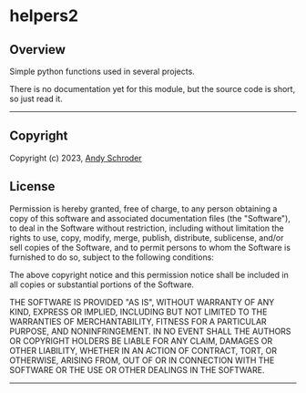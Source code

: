 # helpers2 #


## Overview ##

Simple python functions used in several projects.

There is no documentation yet for this module, but the source code is short, so just read it.


  
  
________________________________________________________________

## Copyright ##

Copyright (c) 2023, [Andy Schroder](http://AndySchroder.com)

## License ##

Permission is hereby granted, free of charge, to any person obtaining a copy of this software and associated documentation files (the "Software"), to deal in the Software without restriction, including without limitation the rights to use, copy, modify, merge, publish, distribute, sublicense, and/or sell copies of the Software, and to permit persons to whom the Software is furnished to do so, subject to the following conditions:

The above copyright notice and this permission notice shall be included in all copies or substantial portions of the Software.

THE SOFTWARE IS PROVIDED "AS IS", WITHOUT WARRANTY OF ANY KIND, EXPRESS OR IMPLIED, INCLUDING BUT NOT LIMITED TO THE WARRANTIES OF MERCHANTABILITY, FITNESS FOR A PARTICULAR PURPOSE, AND NONINFRINGEMENT. IN NO EVENT SHALL THE AUTHORS OR COPYRIGHT HOLDERS BE LIABLE FOR ANY CLAIM, DAMAGES OR OTHER LIABILITY, WHETHER IN AN ACTION OF CONTRACT, TORT, OR OTHERWISE, ARISING FROM, OUT OF OR IN CONNECTION WITH THE SOFTWARE OR THE USE OR OTHER DEALINGS IN THE SOFTWARE.

  
  
________________________________________________________________




